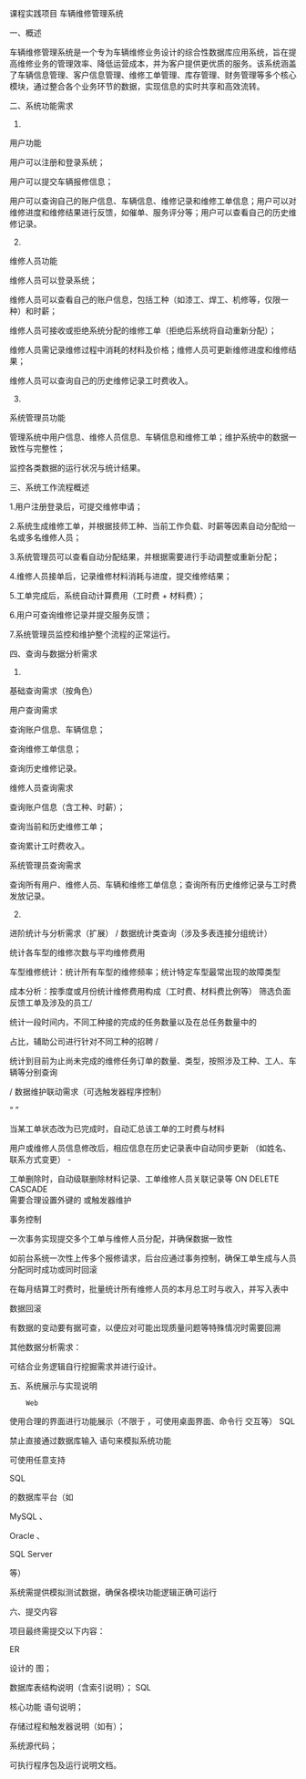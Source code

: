 课程实践项目	车辆维修管理系统



一、概述


车辆维修管理系统是一个专为车辆维修业务设计的综合性数据库应用系统，旨在提高维修业务的管理效率、降低运营成本，并为客户提供更优质的服务。该系统涵盖了车辆信息管理、客户信息管理、维修工单管理、库存管理、财务管理等多个核心模块，通过整合各个业务环节的数据，实现信息的实时共享和高效流转。


二、系统功能需求


1.
用户功能


用户可以注册和登录系统；


用户可以提交车辆报修信息；


用户可以查询自己的账户信息、车辆信息、维修记录和维修工单信息；用户可以对维修进度和维修结果进行反馈，如催单、服务评分等；用户可以查看自己的历史维修记录。


2.
维修人员功能


维修人员可以登录系统；


维修人员可以查看自己的账户信息，包括工种（如漆工、焊工、机修等，仅限一种）和时薪；


维修人员可接收或拒绝系统分配的维修工单（拒绝后系统将自动重新分配）；


维修人员需记录维修过程中消耗的材料及价格；维修人员可更新维修进度和维修结果；


维修人员可以查询自己的历史维修记录工时费收入。

3.
系统管理员功能



管理系统中用户信息、维修人员信息、车辆信息和维修工单；维护系统中的数据一致性与完整性；



监控各类数据的运行状况与统计结果。


三、系统工作流程概述


1.用户注册登录后，可提交维修申请；

2.系统生成维修工单，并根据技师工种、当前工作负载、时薪等因素自动分配给一名或多名维修人员；

3.系统管理员可以查看自动分配结果，并根据需要进行手动调整或重新分配；

4.维修人员接单后，记录维修材料消耗与进度，提交维修结果；

5.工单完成后，系统自动计算费用（工时费 + 材料费）；

6.用户可查询维修记录并提交服务反馈；

7.系统管理员监控和维护整个流程的正常运行。


四、查询与数据分析需求


1.
基础查询需求（按角色）

用户查询需求


查询账户信息、车辆信息；


查询维修工单信息；


查询历史维修记录。

维修人员查询需求


查询账户信息（含工种、时薪）；


查询当前和历史维修工单；


查询累计工时费收入。

系统管理员查询需求


查询所有用户、维修人员、车辆和维修工单信息；查询所有历史维修记录与工时费发放记录。


2.
进阶统计与分析需求（扩展）
/
数据统计类查询（涉及多表连接分组统计）


统计各车型的维修次数与平均维修费用


车型维修统计：统计所有车型的维修频率；统计特定车型最常出现的故障类型


成本分析：按季度或月份统计维修费用构成（工时费、材料费比例等）
筛选负面反馈工单及涉及的员工/

统计一段时间内，不同工种接的完成的任务数量以及在总任务数量中的

占比，辅助公司进行针对不同工种的招聘
/

统计到目前为止尚未完成的维修任务订单的数量、类型，按照涉及工种、工人、车辆等分别查询

/
数据维护联动需求（可选触发器程序控制）

“	”

当某工单状态改为已完成时，自动汇总该工单的工时费与材料


用户或维修人员信息修改后，相应信息在历史记录表中自动同步更新
（如姓名、联系方式变更）	-
	
工单删除时，自动级联删除材料记录、工单维修人员关联记录等
ON DELETE CASCADE	
需要合理设置外键的	或触发器维护


事务控制


一次事务实现提交多个工单与维修人员分配，并确保数据一致性


如前台系统一次性上传多个报修请求，后台应通过事务控制，确保工单生成与人员分配同时成功或同时回滚


在每月结算工时费时，批量统计所有维修人员的本月总工时与收入，并写入表中

数据回滚


有数据的变动要有据可查，以便应对可能出现质量问题等特殊情况时需要回溯

其他数据分析需求：

可结合业务逻辑自行挖掘需求并进行设计。


五、系统展示与实现说明


		Web
使用合理的界面进行功能展示（不限于	，可使用桌面界面、命令行
交互等）	SQL	
		
禁止直接通过数据库输入	语句来模拟系统功能



可使用任意支持


SQL


的数据库平台（如

MySQL
、

Oracle
、


SQL Server


等）


系统需提供模拟测试数据，确保各模块功能逻辑正确可运行


六、提交内容


项目最终需提交以下内容：

ER

设计的	图；


数据库表结构说明（含索引说明）；
SQL

核心功能	语句说明；


存储过程和触发器说明（如有）；


系统源代码；


可执行程序包及运行说明文档。